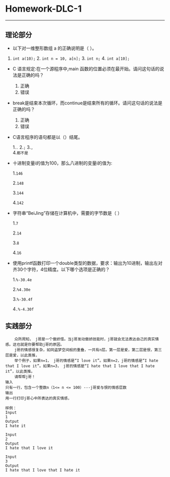 # Homework-DLC-1

---

## 理论部分

- 以下对一维整形数组 a 的正确说明是（ ）。
1. `int a(10);`
	2. `int n = 10, a[n];`
	3. `int n;`
	4. `int a[10];`
- C 语言规定:在一个源程序中,main 函数的位置必须在最开始。请问这句话的说法是正确的吗？

  	1. 正确
    2. 错误
- break是结束本次循环，而continue是结束所有的循环。请问这句话的说法是正确的吗？

  	1. 正确
    2. 错误

  

- C语言程序的语句都是以（）结尾。

	1.`.`
    2.`;`
    3.`,`	
    4.`都不是`

  

- 十进制变量i的值为100，那么八进制的变量i的值为:

  1.`146`

  2.`148`

  3.`144`

  4.`142`

- 字符串“BeiJing”存储在计算机中，需要的字节数是（        ）

  1.`7`

  2.`14`

  3.`8`

  4.`16`

- 使用printf函数打印一个double类型的数据，要求：输出为10进制，输出左对齐30个字符，4位精度。以下哪个选项是正确的？

  1.`%-30.4e`

  2.`%4.30e`

  3.`%-30.4f`

  4`.%-4.30f`

## 实践部分

```
	众所周知， j哥是一个傲娇怪。当j哥发动傲娇技能时，j哥就会无法表达自己的真实情感。这也就是你要帮助j哥的原因。
	j哥的情感很复杂，如同盗梦空间般的重叠，一共有n层。第一层是爱，第二层是恨，第三层是爱，以此类推，
	举个例子，如果n=1， j哥的情感是“I love it”。如果n=2，j哥的情感是“I hate that I love it”。如果n=3， j哥的情感是“I hate that I love that I hate it”，以此类推。
	请帮帮j哥！
输入
只有一行，包含一个整数n（1<= n <= 100）---j哥爱与恨的情感层数
输出
用一行打印j哥心中所表达的真实情感，

样例：
Input
1
Output
I hate it

Input
2
Output
I hate that I love it

Input
3
Output
I hate that I love that I hate it

```

